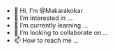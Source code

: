 - 👋 Hi, I’m @Makarakokar
- 👀 I’m interested in ...
- 🌱 I’m currently learning ...
- 💞️ I’m looking to collaborate on ...
- 📫 How to reach me ...

<!---
Makarakokar/Makarakokar is a ✨ special ✨ repository because its `README.md` (this file) appears on your GitHub profile.
You can click the Preview link to take a look at your changes.
--->
